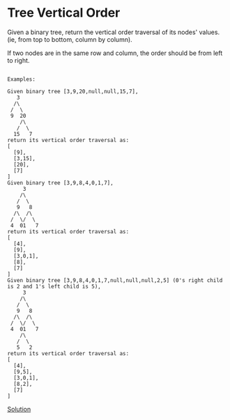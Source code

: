 # Tree Vertical Order
Given a binary tree, return the vertical order traversal of its nodes' values. (ie, from top to bottom, column by column).

If two nodes are in the same row and column, the order should be from left to right.

``` 

Examples:

Given binary tree [3,9,20,null,null,15,7],
   3
  /\
 /  \
 9  20
    /\
   /  \
  15   7
return its vertical order traversal as:
[
  [9],
  [3,15],
  [20],
  [7]
]
Given binary tree [3,9,8,4,0,1,7],
     3
    /\
   /  \
   9   8
  /\  /\
 /  \/  \
 4  01   7
return its vertical order traversal as:
[
  [4],
  [9],
  [3,0,1],
  [8],
  [7]
]
Given binary tree [3,9,8,4,0,1,7,null,null,null,2,5] (0's right child is 2 and 1's left child is 5),
     3
    /\
   /  \
   9   8
  /\  /\
 /  \/  \
 4  01   7
    /\
   /  \
   5   2
return its vertical order traversal as:
[
  [4],
  [9,5],
  [3,0,1],
  [8,2],
  [7]
]

```

[Solution](./src/Main.java)